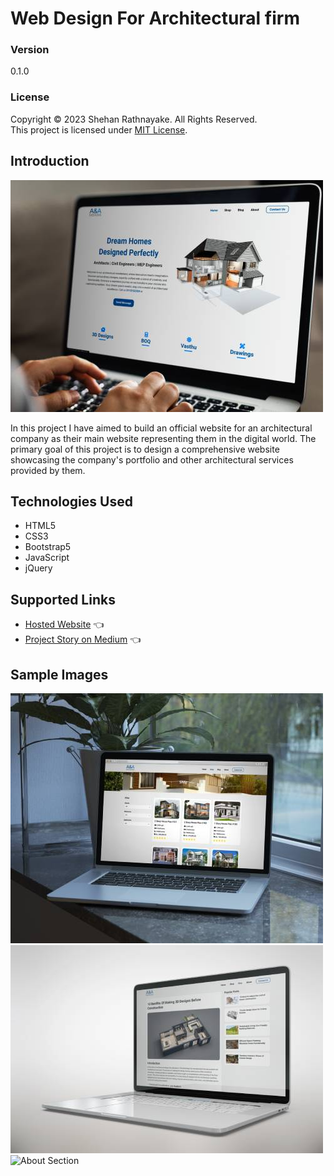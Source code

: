 # Web Design For Architectural firm

### Version
0.1.0

### License
Copyright &copy; 2023 Shehan Rathnayake. All Rights Reserved.<br>
This project is licensed under [MIT License](License.txt).

## Introduction

![Hero Section](demo/img/mockup1.jpg)

In this project I have aimed to build an official website for an architectural company as their main website representing them in the digital world. The primary goal of this project is to design a comprehensive website showcasing the company's portfolio and other architectural services provided by them.

## Technologies Used

- HTML5
- CSS3
- Bootstrap5
- JavaScript
- jQuery

## Supported Links

- [Hosted Website](https://www.aandadesigns.freehostlk.xyz/) 👈
- [Project Story on Medium](https://medium.com/@shehan_rathnayake/from-code-to-canvas-a-web-design-project-for-an-architectural-company-763a2693c547) 👈

## Sample Images

![Shop Section](demo/img/mockup2.jpg)
![Single Post Section](demo/img/mockup3.jpg)
![About Section](demo/img/about.jpg)